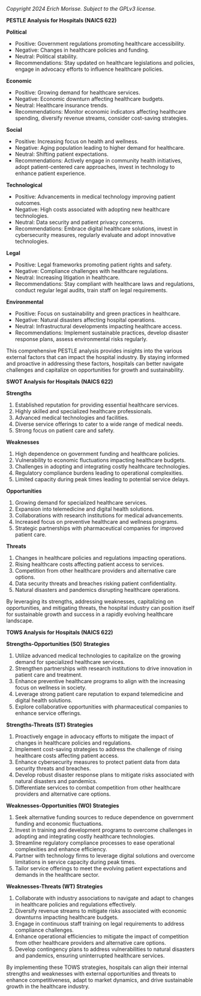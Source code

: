 *Copyright 2024 Erich Morisse.  Subject to the GPLv3 license.*


**PESTLE Analysis for Hospitals (NAICS 622)**

**Political**
- Positive: Government regulations promoting healthcare accessibility.
- Negative: Changes in healthcare policies and funding.
- Neutral: Political stability.
- Recommendations: Stay updated on healthcare legislations and policies, engage in advocacy efforts to influence healthcare policies.

**Economic**
- Positive: Growing demand for healthcare services.
- Negative: Economic downturn affecting healthcare budgets.
- Neutral: Healthcare insurance trends.
- Recommendations: Monitor economic indicators affecting healthcare spending, diversify revenue streams, consider cost-saving strategies.

**Social**
- Positive: Increasing focus on health and wellness.
- Negative: Aging population leading to higher demand for healthcare.
- Neutral: Shifting patient expectations.
- Recommendations: Actively engage in community health initiatives, adopt patient-centered care approaches, invest in technology to enhance patient experience.

**Technological**
- Positive: Advancements in medical technology improving patient outcomes.
- Negative: High costs associated with adopting new healthcare technologies.
- Neutral: Data security and patient privacy concerns.
- Recommendations: Embrace digital healthcare solutions, invest in cybersecurity measures, regularly evaluate and adopt innovative technologies.

**Legal**
- Positive: Legal frameworks promoting patient rights and safety.
- Negative: Compliance challenges with healthcare regulations.
- Neutral: Increasing litigation in healthcare.
- Recommendations: Stay compliant with healthcare laws and regulations, conduct regular legal audits, train staff on legal requirements.

**Environmental**
- Positive: Focus on sustainability and green practices in healthcare.
- Negative: Natural disasters affecting hospital operations.
- Neutral: Infrastructural developments impacting healthcare access.
- Recommendations: Implement sustainable practices, develop disaster response plans, assess environmental risks regularly.

This comprehensive PESTLE analysis provides insights into the various external factors that can impact the hospital industry. By staying informed and proactive in addressing these factors, hospitals can better navigate challenges and capitalize on opportunities for growth and sustainability.

**SWOT Analysis for Hospitals (NAICS 622)**

**Strengths**
1. Established reputation for providing essential healthcare services.
2. Highly skilled and specialized healthcare professionals.
3. Advanced medical technologies and facilities.
4. Diverse service offerings to cater to a wide range of medical needs.
5. Strong focus on patient care and safety.

**Weaknesses**
1. High dependence on government funding and healthcare policies.
2. Vulnerability to economic fluctuations impacting healthcare budgets.
3. Challenges in adopting and integrating costly healthcare technologies.
4. Regulatory compliance burdens leading to operational complexities.
5. Limited capacity during peak times leading to potential service delays.

**Opportunities**
1. Growing demand for specialized healthcare services.
2. Expansion into telemedicine and digital health solutions.
3. Collaborations with research institutions for medical advancements.
4. Increased focus on preventive healthcare and wellness programs.
5. Strategic partnerships with pharmaceutical companies for improved patient care.

**Threats**
1. Changes in healthcare policies and regulations impacting operations.
2. Rising healthcare costs affecting patient access to services.
3. Competition from other healthcare providers and alternative care options.
4. Data security threats and breaches risking patient confidentiality.
5. Natural disasters and pandemics disrupting healthcare operations.

By leveraging its strengths, addressing weaknesses, capitalizing on opportunities, and mitigating threats, the hospital industry can position itself for sustainable growth and success in a rapidly evolving healthcare landscape.

**TOWS Analysis for Hospitals (NAICS 622)**

**Strengths-Opportunities (SO) Strategies**
1. Utilize advanced medical technologies to capitalize on the growing demand for specialized healthcare services.
2. Strengthen partnerships with research institutions to drive innovation in patient care and treatment.
3. Enhance preventive healthcare programs to align with the increasing focus on wellness in society.
4. Leverage strong patient care reputation to expand telemedicine and digital health solutions.
5. Explore collaborative opportunities with pharmaceutical companies to enhance service offerings.

**Strengths-Threats (ST) Strategies**
1. Proactively engage in advocacy efforts to mitigate the impact of changes in healthcare policies and regulations.
2. Implement cost-saving strategies to address the challenge of rising healthcare costs affecting patient access.
3. Enhance cybersecurity measures to protect patient data from data security threats and breaches.
4. Develop robust disaster response plans to mitigate risks associated with natural disasters and pandemics.
5. Differentiate services to combat competition from other healthcare providers and alternative care options.

**Weaknesses-Opportunities (WO) Strategies**
1. Seek alternative funding sources to reduce dependence on government funding and economic fluctuations.
2. Invest in training and development programs to overcome challenges in adopting and integrating costly healthcare technologies.
3. Streamline regulatory compliance processes to ease operational complexities and enhance efficiency.
4. Partner with technology firms to leverage digital solutions and overcome limitations in service capacity during peak times.
5. Tailor service offerings to meet the evolving patient expectations and demands in the healthcare sector.

**Weaknesses-Threats (WT) Strategies**
1. Collaborate with industry associations to navigate and adapt to changes in healthcare policies and regulations effectively.
2. Diversify revenue streams to mitigate risks associated with economic downturns impacting healthcare budgets.
3. Engage in continuous staff training on legal requirements to address compliance challenges.
4. Enhance operational efficiencies to mitigate the impact of competition from other healthcare providers and alternative care options.
5. Develop contingency plans to address vulnerabilities to natural disasters and pandemics, ensuring uninterrupted healthcare services.

By implementing these TOWS strategies, hospitals can align their internal strengths and weaknesses with external opportunities and threats to enhance competitiveness, adapt to market dynamics, and drive sustainable growth in the healthcare industry.

